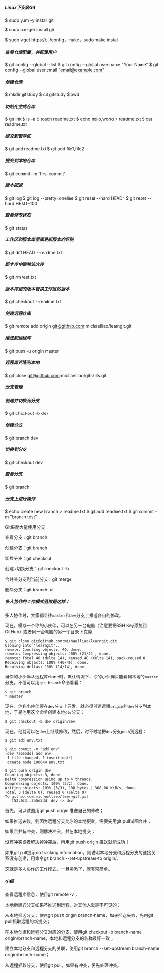 ##### Linux下安装Git

$ sudo yum -y install git

$ sudo apt-get install git 

$ sudo wget https://; ./config，make，sudo make install

##### 查看仓库配置，并配置用户
$ git config --global --list
$ git config --global user.name "Your Name"
$ git config --global user.email "email@example.com"

##### 创建仓库
$ mkdir gitstudy
$ cd gitstudy
$ pwd

##### 初始化生成仓库
$ git init
$ ls -a 
$ touch readme.txt
$ echo hello,world > readme.txt
$ cat readme.txt

##### 提交到暂存区
$ git add readme.txt
$ git add file1,file2
##### 提交到本地仓库
$ git commit -m 'first commit'


##### 版本回退
$ git log
$ git log --pretty=oneline
$ git reset --hard HEAD^
$ git reset --hard HEAD~100

##### 查看修改状态
$ git status

##### 工作区和版本库里面最新版本的区别
$ git diff HEAD --readme.txt

##### 版本库中删除该文件
$ git rm test.txt

##### 版本库里的版本替换工作区的版本
$ git checkout --readme.txt

##### 创建远程仓库
$ git remote add origin git@github.com:michaelliao/learngit.git

##### 推送到远程库
$ git push -u origin master

##### 远程库克隆到本地
$ git clone git@github.com:michaelliao/gitskills.git


##### 分支管理


##### 创建并切换到分支
$ git checkout -b dev
##### 创建分支
$ git branch dev
##### 切换到分支
$ git checkout dev
##### 查看分支
$ git branch

##### 分支上进行操作
$ echo  create new branch > readme.txt
$ git add readme.txt 
$ git commit -m "branch test"

Git鼓励大量使用分支：

查看分支：git branch

创建分支：git branch <name>

切换分支：git checkout <name>

创建+切换分支：git checkout -b <name>

合并某分支到当前分支：git merge <name>

删除分支：git branch -d <name>



##### 多人协作的工作模式通常是这样：

多人协作时，大家都会往`master`和`dev`分支上推送各自的修改。

现在，模拟一个你的小伙伴，可以在另一台电脑（注意要把SSH Key添加到GitHub）或者同一台电脑的另一个目录下克隆：

```
$ git clone git@github.com:michaelliao/learngit.git
Cloning into 'learngit'...
remote: Counting objects: 40, done.
remote: Compressing objects: 100% (21/21), done.
remote: Total 40 (delta 14), reused 40 (delta 14), pack-reused 0
Receiving objects: 100% (40/40), done.
Resolving deltas: 100% (14/14), done.

```

当你的小伙伴从远程库clone时，默认情况下，你的小伙伴只能看到本地的`master`分支。不信可以用`git branch`命令看看：

```
$ git branch
* master

```

现在，你的小伙伴要在`dev`分支上开发，就必须创建远程`origin`的`dev`分支到本地，于是他用这个命令创建本地`dev`分支：

```
$ git checkout -b dev origin/dev

```

现在，他就可以在`dev`上继续修改，然后，时不时地把`dev`分支`push`到远程：

```
$ git add env.txt

$ git commit -m "add env"
[dev 7a5e5dd] add env
 1 file changed, 1 insertion(+)
 create mode 100644 env.txt

$ git push origin dev
Counting objects: 3, done.
Delta compression using up to 4 threads.
Compressing objects: 100% (2/2), done.
Writing objects: 100% (3/3), 308 bytes | 308.00 KiB/s, done.
Total 3 (delta 0), reused 0 (delta 0)
To github.com:michaelliao/learngit.git
   f52c633..7a5e5dd  dev -> dev
```



首先，可以试图用git push origin <branch-name>推送自己的修改；



如果推送失败，则因为远程分支比你的本地更新，需要先用git pull试图合并；



如果合并有冲突，则解决冲突，并在本地提交；



没有冲突或者解决掉冲突后，再用git push origin <branch-name>推送就能成功！



如果git pull提示no tracking information，则说明本地分支和远程分支的链接关系没有创建，用命令git branch --set-upstream-to <branch-name> origin/<branch-name>。

这就是多人协作的工作模式，一旦熟悉了，就非常简单。

##### 小结

查看远程库信息，使用git remote -v；

本地新建的分支如果不推送到远程，对其他人就是不可见的；

从本地推送分支，使用git push origin branch-name，如果推送失败，先用git pull抓取远程的新提交；

在本地创建和远程分支对应的分支，使用git checkout -b branch-name origin/branch-name，本地和远程分支的名称最好一致；

建立本地分支和远程分支的关联，使用git branch --set-upstream branch-name origin/branch-name；

从远程抓取分支，使用git pull，如果有冲突，要先处理冲突。


